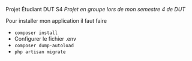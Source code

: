Projet Étudiant DUT S4
*Projet en groupe lors de mon semestre 4 de DUT*

Pour installer mon application il faut faire 
- `composer install`
- Configurer le fichier .env
- `composer dump-autoload`
- `php artisan migrate`
